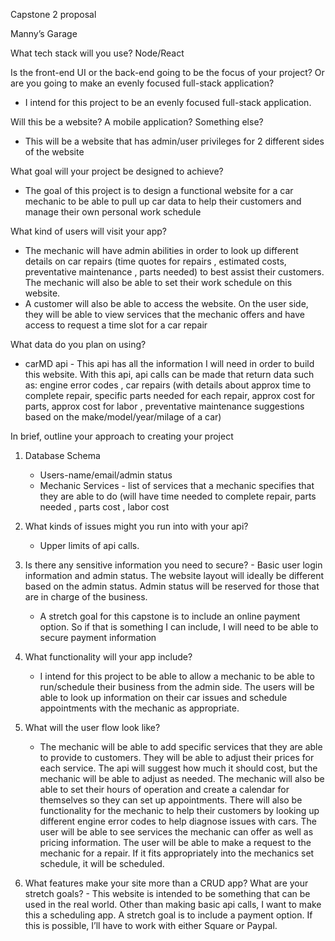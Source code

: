 Capstone 2 proposal

Manny’s Garage

What tech stack will you use?
    Node/React

Is the front-end UI or the back-end going to be the focus of your project? Or are you going to make an evenly focused full-stack application?
   - I intend for this project to be an evenly focused full-stack application.

Will this be a website? A mobile application? Something else?
   - This will be a website that has admin/user privileges for 2 different sides of the website

What goal will your project be designed to achieve?
   - The goal of this project is to design a functional website for a car mechanic to be able to pull up car data to help their customers and manage their own personal work schedule

 What kind of users will visit your app?
   - The mechanic will have admin abilities in order to look up different details on car repairs (time quotes for repairs , estimated costs, preventative maintenance , parts needed) to best assist their customers. The mechanic will also be able to set their work schedule on this website. 
   - A customer will also be able to access the website. On the user side, they will be able to view services that the mechanic offers and have access to request a time slot for a car repair

 What data do you plan on using?
 -  carMD api - This api has all the information I will need in order to build this website. With this api, api calls can be made that return data such as: engine error codes , car repairs (with details about approx time to complete repair, specific parts needed for each repair, approx cost for parts, approx cost for labor , preventative maintenance suggestions based on the make/model/year/milage of a car)

In brief, outline your approach to creating your project
   1. Database Schema
       - Users-name/email/admin status
       - Mechanic Services - list of services that a mechanic specifies that they are able to do (will have time needed to complete repair, parts needed , 			parts cost , labor cost
   2. What kinds of issues might you run into with your api?
       	- Upper limits of api calls.
       	
   3. Is there any sensitive information you need to secure?
   	- Basic user login information and admin status. The website layout will ideally be different based on the admin status. Admin status will be reserved 			for those that are in charge of the business. 
        - A stretch goal for this capstone is to include an online payment option. So if that is something I can include, I will need to be able to secure 			payment information 
   4. What functionality will your app include?
        - I intend for this project to be able to allow  a mechanic to be able to run/schedule their business from the admin side. The users will be able to 			look up information on their car issues and schedule appointments with the mechanic as appropriate. 
   5. What will the user flow look like?
    	- The mechanic will be able to add specific services that they are able to provide to customers. They will be able to adjust their prices for each 		service. The api will suggest how much it should cost, but the mechanic will be able to adjust as needed. 
        The mechanic will also be able to set their hours of operation and create a calendar for themselves so they can set up appointments. 
        There will also be functionality for the mechanic to help their customers by looking up different engine error codes to help diagnose issues with cars. 
        The user will be able to see services the mechanic can offer as well as pricing information. 
        The user will be able to make a request to the mechanic for a repair. If it fits appropriately into the mechanics set schedule, it will be scheduled.
   7. What features make your site more than a CRUD app? What are your stretch goals?
	- This website is intended to be something that can be used in the real world. Other than making basic api calls, I want to make this a scheduling app.
        	A stretch goal is to include a payment option. If this is possible, I’ll have to work with either Square or Paypal.  
	




